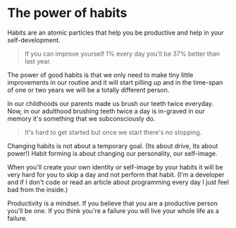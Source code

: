# The power of habits
Habits are an atomic particles that help you be productive and help in your self-development.

> If you can improve yourself 1% every day you'll be 37% better than last year.

The power of good habits is that we only need to make tiny little improvements in our routine and it will start pilling up and in the time-span of one or two years we will be a totally different person.

In our childhoods our parents made us brush our teeth twice everyday. Now, in our adulthood brushing teeth twice a day is in-graved in our memory it's something that we subconsciously do.

> It's hard to get started but once we start there's no stopping.

Changing habits is not about a temporary goal. (Its about drive, Its about power!) Habit forming is about changing our personality, our self-image.

When you'll create your own identity or self-image by your habits it will be very hard for you to skip a day and not perform that habit. (I'm a developer and if I don't code or read an article about programming every day I just feel bad from the inside.)

Productivity is a mindset. If you believe that you are a productive person you'll be one. If you think you're a failure you will live your whole life as a failure.
